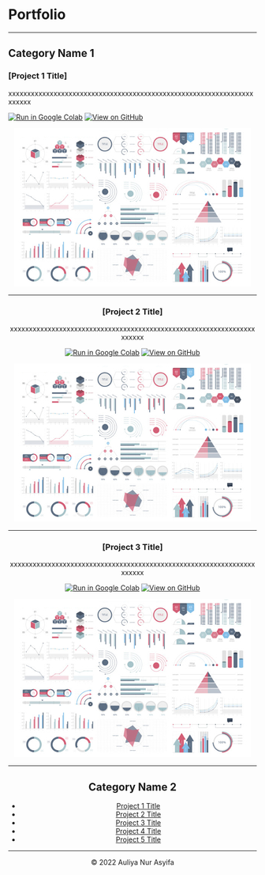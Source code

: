 # Portfolio
---
## Category Name 1 

### [Project 1 Title]

xxxxxxxxxxxxxxxxxxxxxxxxxxxxxxxxxxxxxxxxxxxxxxxxxxxxxxxxxxxxxxxxxxxxxxx

[![Run in Google Colab](https://img.shields.io/badge/Colab-Run_in_Google_Colab-blue?logo=Google&logoColor=FDBA18)](https://colab.research.google.com/drive/1Hh0Ii7ZN-ElyqXFQBY3Q9Y2hV3Z3EqC_)
[![View on GitHub](https://img.shields.io/badge/GitHub-View_on_GitHub-blue?logo=GitHub)](https://github.com/auliyanurasyifa/)

<center><img src="images/dummy_thumbnail.jpg?raw=true"/>

---
### [Project 2 Title]
  
xxxxxxxxxxxxxxxxxxxxxxxxxxxxxxxxxxxxxxxxxxxxxxxxxxxxxxxxxxxxxxxxxxxxxxx

[![Run in Google Colab](https://img.shields.io/badge/Colab-Run_in_Google_Colab-blue?logo=Google&logoColor=FDBA18)](https://colab.research.google.com/drive/1Hh0Ii7ZN-ElyqXFQBY3Q9Y2hV3Z3EqC_)
[![View on GitHub](https://img.shields.io/badge/GitHub-View_on_GitHub-blue?logo=GitHub)](https://github.com/auliyanurasyifa/)
  
<center><img src="images/dummy_thumbnail.jpg?raw=true"/>

---
### [Project 3 Title]
  
xxxxxxxxxxxxxxxxxxxxxxxxxxxxxxxxxxxxxxxxxxxxxxxxxxxxxxxxxxxxxxxxxxxxxxx

[![Run in Google Colab](https://img.shields.io/badge/Colab-Run_in_Google_Colab-blue?logo=Google&logoColor=FDBA18)](https://colab.research.google.com/drive/1Hh0Ii7ZN-ElyqXFQBY3Q9Y2hV3Z3EqC_)
[![View on GitHub](https://img.shields.io/badge/GitHub-View_on_GitHub-blue?logo=GitHub)](https://github.com/auliyanurasyifa/)
  
<center><img src="images/dummy_thumbnail.jpg?raw=true"/>

---

## Category Name 2

- [Project 1 Title](http://example.com/)
- [Project 2 Title](http://example.com/)
- [Project 3 Title](http://example.com/)
- [Project 4 Title](http://example.com/)
- [Project 5 Title](http://example.com/)

---
<center>© 2022 Auliya Nur Asyifa</center>
